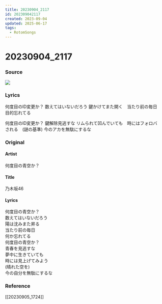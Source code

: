 ```yaml
---
title: 20230904_2117
id: 202309042117
created: 2023-09-04
updated: 2025-06-17
tags:
  - RotomSongs
---
```

# 20230904_2117

### Source

![](https://x.com/Starlystrongest/status/1698671702677590501)

### Lyrics

何度目のID変更か？
数えてはいないだろう
鍵かけてまた開く　当たり前の毎日
目的忘れてる

何度目のID変更か？
鍵解除見逃すな
リムられて凹んでいても　時にはフォロバされる　(謎の基準)
今のアカを無駄にするな

### Original

#### Artist

何度目の青空か？ 

#### Title

乃木坂46

#### Lyrics

何度目の青空か？  
数えてはいないだろう  
陽は沈みまた昇る  
当たり前の毎日  
何か忘れてる  
何度目の青空か？  
青春を見逃すな  
夢中に生きていても  
時には見上げてみよう  
(晴れた空を)  
今の自分を無駄にするな  

### Reference

[[20230905_1724]]
